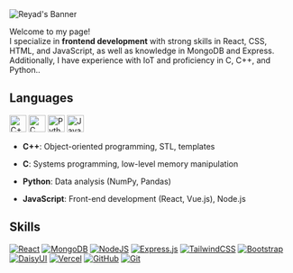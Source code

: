 <img src="https://i.postimg.cc/QdXjhvzw/github-header-image.png" alt="Reyad's Banner">
<p>Welcome to my page! </br>  I specialize in <b>frontend development</b> with strong skills in React, CSS, HTML, and JavaScript, as well as knowledge in MongoDB and Express. Additionally, I have experience with IoT and proficiency in C, C++, and Python.. </p>

## Languages

<img src="https://simpleicons.org/icons/cplusplus.svg" alt="C++" width="30" height="30"> <img src="https://simpleicons.org/icons/c.svg" alt="C" width="30" height="30"> <img src="https://simpleicons.org/icons/python.svg" alt="Python" width="30" height="30"> <img src="https://simpleicons.org/icons/javascript.svg" alt="JavaScript" width="30" height="30">

- **C++**: Object-oriented programming, STL, templates

- **C**: Systems programming, low-level memory manipulation

- **Python**: Data analysis (NumPy, Pandas)

- **JavaScript**: Front-end development (React, Vue.js), Node.js

## Skills

[![React](https://img.shields.io/badge/React-%2320232a.svg?logo=react&logoColor=%2361DAFB)](#)
[![MongoDB](https://img.shields.io/badge/MongoDB-%234ea94b.svg?logo=mongodb&logoColor=white)](#)
[![NodeJS](https://img.shields.io/badge/Node.js-6DA55F?logo=node.js&logoColor=white)](#)
[![Express.js](https://img.shields.io/badge/Express.js-%23404d59.svg?logo=express&logoColor=%2361DAFB)](#)
[![TailwindCSS](https://img.shields.io/badge/Tailwind%20CSS-%2338B2AC.svg?logo=tailwind-css&logoColor=white)](#)
[![Bootstrap](https://img.shields.io/badge/Bootstrap-7952B3?logo=bootstrap&logoColor=fff)](#)
[![DaisyUI](https://img.shields.io/badge/DaisyUI-5A0EF8?logo=daisyui&logoColor=fff)](#)
[![Vercel](https://img.shields.io/badge/Vercel-%23000000.svg?logo=vercel&logoColor=white)](#)
[![GitHub](https://img.shields.io/badge/GitHub-%23121011.svg?logo=github&logoColor=white)](#)
[![Git](https://img.shields.io/badge/Git-F05032?logo=git&logoColor=fff)](#)
